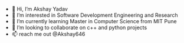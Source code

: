 - 👋 Hi, I’m Akshay Yadav
- 👀 I’m interested in Software Development Engineering and Research
- 🌱 I’m currently learning Master in Computer Science from MIT Pune
- 💞️ I’m looking to collaborate on c++ and python projects
- 📫 reach me out @Akshay646

<!---
Akshay646/Akshay646 is a ✨ special ✨ repository because its `README.md` (this file) appears on your GitHub profile.
You can click the Preview link to take a look at your changes.
--->
